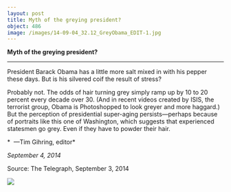 ```yaml
---
layout: post
title: Myth of the greying president?
object: 486
image: /images/14-09-04_32.12_GreyObama_EDIT-1.jpg
---
```

**Myth of the greying president?**

****

President Barack Obama has a little more salt mixed in with his pepper these days. But is his silvered coif the result of stress?

Probably not. The odds of hair turning grey simply ramp up by 10 to 20 percent every decade over 30. (And in recent videos created by ISIS, the terrorist group, Obama is Photoshopped to look greyer and more haggard.) But the perception of presidential super-aging persists—perhaps because of portraits like this one of Washington, which suggests that experienced statesmen go grey. Even if they have to powder their hair.

*  —Tim Gihring, editor*

*September 4, 2014*

Source: The Telegraph, September 3, 2014 

![]({{siteurl.base}}/images/14-09-04_32.12_GreyObama_EDIT-1.jpg)
